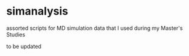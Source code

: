 # simanalysis
assorted scripts for MD simulation data that I used during my Master's Studies

to be updated
